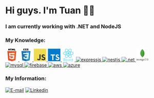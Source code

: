 <h1 align="left">Hi guys. I'm Tuan 🙋‍♂️</h1>
<h3 align="left">I am currently working with .NET and NodeJS</h3>

<div align="center">
<h3 align="left">My Knowledge:</h3>
<p align='left'>
<a href="https://www.w3schools.com/html/" target="_blank" rel="noopener noreferrer">
<img src="https://raw.githubusercontent.com/devicons/devicon/master/icons/html5/html5-original-wordmark.svg" alt="html5" width="40" height="40"/>
</a>
<a href="https://www.w3schools.com/css/" target="_blank" rel="noopener noreferrer">
<img src="https://raw.githubusercontent.com/devicons/devicon/master/icons/css3/css3-original-wordmark.svg" alt="css3" width="40" height="40"/>
</a>
<a href="https://developer.mozilla.org/en-US/docs/Web/JavaScript" target="_blank" rel="noopener noreferrer">
<img src="https://raw.githubusercontent.com/devicons/devicon/master/icons/javascript/javascript-original.svg" alt="javascript" width="40" height="40"/>
</a>
<a href="https://www.typescriptlang.org/docs/" target="_blank" rel="noopener noreferrer">
<img src="https://raw.githubusercontent.com/devicons/devicon/master/icons/typescript/typescript-original.svg" alt="typescript" width="40" height="40"/>
</a>
<a href="https://reactjs.org/" target="_blank" rel="noopener noreferrer">
<img src="https://raw.githubusercontent.com/devicons/devicon/master/icons/react/react-original-wordmark.svg" alt="react" width="40" height="40"/>
</a>
<a href="http://expressjs.com/" target="_blank" rel="noopener noreferrer">
<img src="https://www.vectorlogo.zone/logos/expressjs/expressjs-ar21.svg" alt="expressjs" width="40" height="40"/>
</a>
<a href="https://nestjs.com/" target="_blank" rel="noopener noreferrer">
<img src="https://www.vectorlogo.zone/logos/nestjs/nestjs-icon.svg" alt="nestjs" width="40" height="40"/>
</a>
<a href="https://dotnet.microsoft.com/en-us/" target="_blank" rel="noopener noreferrer">
<img src="https://www.vectorlogo.zone/logos/dotnet/dotnet-vertical.svg" alt=".net" width="40" height="40"/>
</a>
<a href="https://www.mongodb.com/" target="_blank" rel="noopener noreferrer">
<img src="https://raw.githubusercontent.com/devicons/devicon/master/icons/mongodb/mongodb-original-wordmark.svg" alt="mongodb" width="40" height="40"/>
</a>
<a href="https://www.mysql.com/" target="_blank" rel="noopener noreferrer">
<img src="https://www.vectorlogo.zone/logos/mysql/mysql-official.svg" alt="mysql" width="40" height="40"/>
</a>
<a href="https://firebase.google.com/" target="_blank" rel="noopener noreferrer">
<img src="https://www.vectorlogo.zone/logos/firebase/firebase-icon.svg" alt="firebase" width="40" height="40"/>
</a>
<a href="https://aws.amazon.com/" target="_blank" rel="noopener noreferrer">
<img src="https://www.vectorlogo.zone/logos/amazon/amazon-ar21.svg" alt="aws" width="40" height="40"/>
</a>
<a href="https://portal.azure.com" target="_blank" rel="noopener noreferrer">
<img src="https://www.vectorlogo.zone/logos/microsoft_azure/microsoft_azure-ar21.svg" alt="azure" width="40" height="40"/>
</a>
</p>

<h3 align="left">My Information:</h3>
<p align="left">
<a href="mailto:huynhducthanhtuan@gmail.com" target="_blank" rel="noopener noreferrer"><img align="center" src="https://cdn.worldvectorlogo.com/logos/official-gmail-icon-2020-.svg" alt="E-mail" title="E-mail" height="30" width="40" /></a>
<a href="https://www.linkedin.com/in/huynhducthanhtuan/" target="_blank" rel="noopener noreferrer"><img align="center" src="https://raw.githubusercontent.com/rahuldkjain/github-profile-readme-generator/master/src/images/icons/Social/linked-in-alt.svg" alt="Linkedin" title="Linkedin" height="30" width="40" /></a>
</p>
</div>
